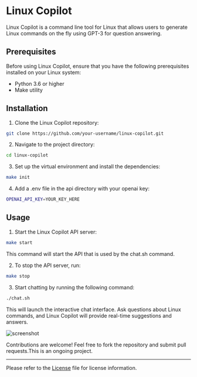 # Linux Copilot

Linux Copilot is a command line tool for Linux that allows users to generate Linux commands on the fly using GPT-3 for question answering.

## Prerequisites

Before using Linux Copilot, ensure that you have the following prerequisites installed on your Linux system:
- Python 3.6 or higher
- Make utility

## Installation

1. Clone the Linux Copilot repository:

```sh
git clone https://github.com/your-username/linux-copilot.git
```

2. Navigate to the project directory:

```sh
cd linux-copilot
```

3. Set up the virtual environment and install the dependencies:

```sh
make init
```

4. Add a .env file in the api directory with your openai key:
```sh
OPENAI_API_KEY=YOUR_KEY_HERE
```


## Usage

1. Start the Linux Copilot API server:

```sh
make start
```

This command will start the API that is used by the chat.sh command.

2. To stop the API server, run:

```sh
make stop
```

3. Start chatting by running the following command:

```sh
./chat.sh
```



This will launch the interactive chat interface. Ask questions about Linux commands, and Linux Copilot will provide real-time suggestions and answers.

![screenshot](https://github.com/leandroroser/linux-copilot/assets/10769732/671f0fa9-ef67-40b9-9e9c-0ac63420d33b)


Contributions are welcome! Feel free to fork the repository and submit pull requests.This is an ongoing project.

---
Please refer to the [License](LICENSE) file for license information.
